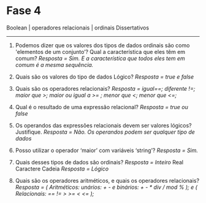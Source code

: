 # Fase 4

Boolean | operadores relacionais | ordinais
Dissertativos
_________________________________________________________________________________________________________________________________

1. Podemos dizer que os valores dos tipos de dados ordinais são como 'elementos de um conjunto’? Qual a característica que eles têm em comum?
    *Resposta = Sim. E a característica que todos eles tem em comum é a mesma sequência.*

2. Quais são os valores do tipo de dados Lógico?
    *Resposta = true e false*

3. Quais são os operadores relacionais?
    *Resposta = igual==; diferente !=; maior que >; maior ou igual a >= ; menor que <; menor que <=;*

4. Qual é o resultado de uma expressão relacional?
    *Resposta = true ou false*

5. Os operandos das expressões relacionais devem ser valores lógicos? Justifique.
    *Resposta = Não. Os operandos podem ser qualquer tipo de dados*

6. Posso utilizar o operador ‘maior’ com variáveis ‘string’?
    *Resposta = Sim.*

7. Quais desses tipos de dados são ordinais?
*Resposta = Inteiro*
Real
Caractere
Cadeia
*Resposta = Lógico*

8. Quais são os operadores aritméticos, e quais os operadores relacionais?
*Resposta = ( Aritméticos: unários: + - e binários: + - * div / mod % ); e ( Relacionais: == != > >= < <= );*
